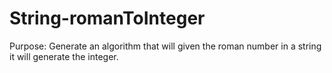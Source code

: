 # String-romanToInteger
Purpose: Generate an algorithm that will given the roman number in a string it will generate the integer.
